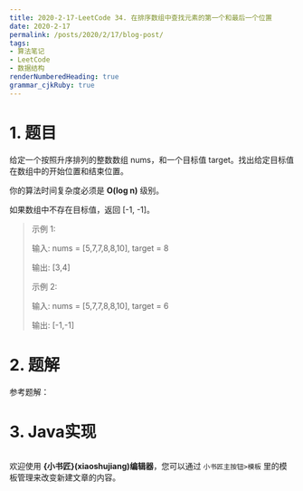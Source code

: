 ```yaml
---
title: 2020-2-17-LeetCode 34. 在排序数组中查找元素的第一个和最后一个位置
date: 2020-2-17
permalink: /posts/2020/2/17/blog-post/ 
tags: 
- 算法笔记
- LeetCode
- 数据结构
renderNumberedHeading: true
grammar_cjkRuby: true
---
```



# 1. 题目
给定一个按照升序排列的整数数组 nums，和一个目标值 target。找出给定目标值在数组中的开始位置和结束位置。 

你的算法时间复杂度必须是 **O(log n)** 级别。

如果数组中不存在目标值，返回 [-1, -1]。

>示例 1:
>
>输入: nums = [5,7,7,8,8,10], target = 8
>
>输出: [3,4]
>
>示例 2:
>
>输入: nums = [5,7,7,8,8,10], target = 6
>
>输出: [-1,-1]

# 2. 题解
参考题解：



# 3. Java实现
```java


```




欢迎使用 **{小书匠}(xiaoshujiang)编辑器**，您可以通过 `小书匠主按钮>模板` 里的模板管理来改变新建文章的内容。